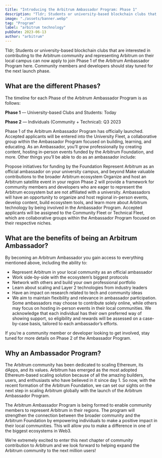 ```yaml
---
title: "Introducing the Arbitrum Ambassador Program: Phase 1"
description: "Tldr; Students or university-based blockchain clubs that are interested in contributing to the Arbitrum community and representing Arbitrum on their local campus can now apply to join Phase 1 of the Arbitrum Ambassador Program here. Community members and developers should stay tuned for the next launch phase."
image: "./assets/banner.webp"
tag: "Program"
label: "arbitrum technology"
pubDate: 2023-06-13
author: "arbitrum"
---
```


Tldr; Students or university-based blockchain clubs that are interested in contributing to the Arbitrum community and representing Arbitrum on their local campus can now apply to join Phase 1 of the Arbitrum Ambassador Program here. Community members and developers should stay tuned for the next launch phase.

## What are the different Phases?

The timeline for each Phase of the Arbitrum Ambassador Program is as follows:

**Phase 1** — University-based Clubs and Students: Today

**Phase 2** — Individuals (Community + Technical): Q3 2023

Phase 1 of the Arbitrum Ambassador Program has officially launched. Accepted applicants will be entered into the University Fleet, a collaborative group within the Ambassador Program focused on building, learning, and educating. As an Ambassador, you’ll grow professionally by creating content, hosting in-person events funded by the Arbitrum Foundation, and more. Other things you’ll be able to do as an ambassador include:

Propose initiatives for funding by the Foundation
Represent Arbitrum as an official ambassador on your university campus, and beyond
Make valuable contributions to the broader Arbitrum ecosystem
Organize and host an Arbitrum satellite event in your region
Phase 2 will provide a framework for community members and developers who are eager to represent the Arbitrum ecosystem but are not affiliated with a university. Ambassadors will have an opportunity to organize and host regional in-person events, develop content, build ecosystem tools, and learn more about Arbitrum technology by being involved in the Ambassador Program. Accepted applicants will be assigned to the Community Fleet or Technical Fleet, which are collaborative groups within the Ambassador Program focused on their respective niches.

## What are the benefits of being an Arbitrum Ambassador?

By becoming an Arbitrum Ambassador you gain access to everything mentioned above, including the ability to:

- Represent Arbitrum in your local community as an official ambassador
- Work side-by-side with the ecosystem’s biggest protocols
- Network with others and build your own professional portfolio
- Learn about scaling and Layer 2 technologies from industry leaders
- Have an impact on research related to tech and community ideas
- We aim to maintain flexibility and relevance in ambassador participation. Some ambassadors may choose to contribute solely online, while others may focus on hosting in-person events in their local communities. We acknowledge that each individual has their own preferred way of showing support, so eligibility and rewards will be assessed on a case-by-case basis, tailored to each ambassador’s efforts.

If you’re a community member or developer looking to get involved, stay tuned for more details on Phase 2 of the Ambassador Program.

## Why an Ambassador Program?

The Arbitrum community has been dedicated to scaling Ethereum, its dApps, and its values. Arbitrum has emerged as the most adopted Ethereum-based scaling solution because of all the amazing builders, users, and enthusiasts who have believed in it since day 1. So now, with the recent formation of the Arbitrum Foundation, we can set our sights on the next step in scaling Arbitrum globally with the launch of the Arbitrum Ambassador Program.

The Arbitrum Ambassador Program is being formed to enable community members to represent Arbitrum in their regions. The program will strengthen the connection between the broader community and the Arbitrum Foundation by empowering individuals to make a positive impact in their local communities. This will allow you to make a difference in one of the biggest ecosystems in Web3.

We’re extremely excited to enter this next chapter of community contribution to Arbitrum and we look forward to helping expand the Arbitrum community to the next million users!
